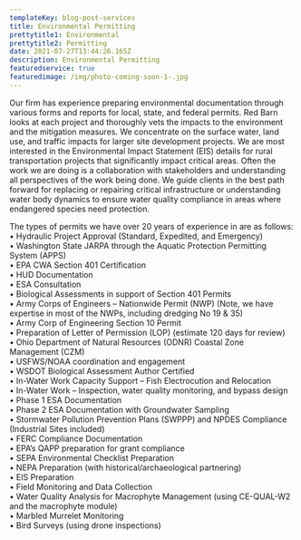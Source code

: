 ```yaml
---
templateKey: blog-post-services
title: Environmental Permitting
prettytitle1: Environmental
prettytitle2: Permitting
date: 2021-07-27T13:44:26.165Z
description: Environmental Permitting
featuredservice: true
featuredimage: /img/photo-coming-soon-1-.jpg
---
```

Our firm has experience preparing environmental documentation through various forms and reports for local, state, and federal permits.  Red Barn looks at each project and thoroughly vets the impacts to the environment and the mitigation measures.  We concentrate on the surface water, land use, and traffic impacts for larger site development projects.  We are most interested in the Environmental Impact Statement (EIS) details for rural transportation projects that significantly impact critical areas.  Often the work we are doing is a collaboration with stakeholders and understanding all perspectives of the work being done. We guide clients in the best path forward for replacing or repairing critical infrastructure or understanding water body dynamics to ensure water quality compliance in areas where endangered species need protection.

The types of permits we have over 20 years of experience in are as follows: 
•	Hydraulic Project Approval (Standard, Expedited, and Emergency)  
•	Washington State JARPA through the Aquatic Protection Permitting System (APPS)  
•	EPA CWA Section 401 Certification  
•	HUD Documentation  
•	ESA Consultation  
•	Biological Assessments in support of Section 401 Permits  
•	Army Corps of Engineers – Nationwide Permit (NWP) (Note, we have expertise in most of the NWPs, including dredging No 19 & 35)  
•	Army Corp of Engineering Section 10 Permit  
•	Preparation of Letter of Permission (LOP) (estimate 120 days for review)  
•	Ohio Department of Natural Resources (ODNR) Coastal Zone Management (CZM)   
•	USFWS/NOAA coordination and engagement  
•	WSDOT Biological Assessment Author Certified  
•	In-Water Work Capacity Support – Fish Electrocution and Relocation  
•	In-Water Work – Inspection, water quality monitoring, and bypass design  
•	Phase 1 ESA Documentation  
•	Phase 2 ESA Documentation with Groundwater Sampling  
•	Stormwater Pollution Prevention Plans (SWPPP) and NPDES Compliance (Industrial Sites included)  
•	FERC Compliance Documentation  
•	EPA’s QAPP preparation for grant compliance  
•	SEPA Environmental Checklist Preparation  
•	NEPA Preparation (with historical/archaeological partnering)  
•	EIS Preparation  
•	Field Monitoring and Data Collection   
•	Water Quality Analysis for Macrophyte Management (using CE-QUAL-W2 and the macrophyte module)  
•	Marbled Murrelet Monitoring  
•	Bird Surveys (using drone inspections)